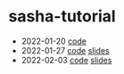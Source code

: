 # sasha-tutorial
* 2022-01-20 [code](/2022-01-27/)
* 2022-01-27 [code](/2022-01-27/) [slides](https://docs.google.com/presentation/d/1ZU1S-ZhoI_-bXazIfg6JkOwQXDx_djzdLavJxFDFiK8/view)
* 2022-02-03 [code](/2022-02-03/) [slides](https://docs.google.com/presentation/d/1thINXRRLwl9bR6Xm4dQDM6bMMBishLQkRVXrVdLk3rc/view)
